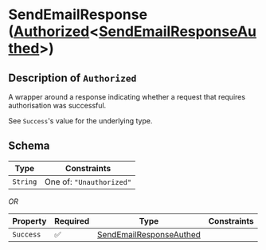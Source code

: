# SendEmailResponse ([Authorized](../../../auth/Authorized.md)\<[SendEmailResponseAuthed](../../../routes/native/send_email/SendEmailResponseAuthed.md)\>)

## Description of `Authorized`
A wrapper around a response indicating whether a request that requires authorisation was
successful.

See `Success`'s value for the underlying type.

## Schema

| Type | Constraints |
| --- | --- |
| `String` | One of: `"Unauthorized"` |

*OR*

| Property | Required | Type | Constraints |
| --- | --- | --- | --- |
| `Success` | ✅ | [SendEmailResponseAuthed](../../../routes/native/send_email/SendEmailResponseAuthed.md) |     | 


